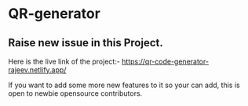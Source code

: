 # QR-generator
## Raise new issue in this Project.
Here is the live link of the project:-
https://qr-code-generator-rajeev.netlify.app/

If you want to add some more new features to it so your can add, this is open to newbie opensource contributors.

